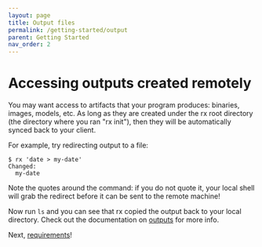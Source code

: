 ```yaml
---
layout: page
title: Output files
permalink: /getting-started/output
parent: Getting Started
nav_order: 2
---
```


# Accessing outputs created remotely

You may want access to artifacts that your program produces: binaries, images,
models, etc. As long as they are created under the rx root directory (the
directory where you ran "rx init"), then they will be automatically synced back
to your client.

For example, try redirecting output to a file:

    $ rx 'date > my-date'
    Changed:
      my-date

Note the quotes around the command: if you do not quote it, your local shell
will grab the redirect before it can be sent to the remote machine!

Now run `ls` and you can see that rx copied the output back to your local
directory. Check out the documentation on [outputs](/docs/output) for more info.

Next, [requirements](/getting-started/requirements)!

